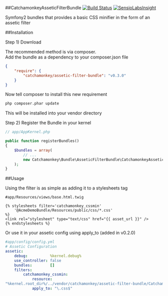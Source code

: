 ##CatchamonkeyAsseticFilterBundle [![Build Status](https://secure.travis-ci.org/catchamonkey/CatchamonkeyAsseticFilterBundle.png?branch=master)](https://travis-ci.org/catchamonkey/CatchamonkeyAsseticFilterBundle) [![SensioLabsInsight](https://insight.sensiolabs.com/projects/8223103c-1bf3-4c14-bf0e-784f8994eda3/small.png)](https://insight.sensiolabs.com/projects/8223103c-1bf3-4c14-bf0e-784f8994eda3)

Symfony2 bundles that provides a basic CSS minifier in the form of an assetic filter

##Installation

Step 1) Download

The recommended method is via composer.  
Add the bundle as a dependency to your composer.json file

```json
{
    "require": {
        "catchamonkey/assetic-filter-bundle": "v0.3.0"
    }
}
```

Now tell composer to install this new requirement

```bash
php composer.phar update
```

This will be installed into your vendor directory

Step 2) Register the Bundle in your kernel

```php
// app/AppKernel.php

public function registerBundles()
{
    $bundles = array(
        // ...
        new Catchamonkey\Bundle\AsseticFilterBundle\CatchamonkeyAsseticFilterBundle(),
    );
}
```

##Usage

Using the filter is as simple as adding it to a stylesheets tag

```smarty
#app/Resources/views/base.html.twig

{% stylesheets filter='catchamonkey_cssmin'
    '@AcmeDemoBundle/Resources/public/css/*.css'
%}
<link rel="stylesheet" type="text/css" href="{{ asset_url }}" />
{% endstylesheets %}
```


Or use it in your assetic config using apply_to (added in v0.2.0)

```yaml
#app/config/config.yml
# Assetic Configuration
assetic:
    debug:          %kernel.debug%
    use_controller: false
    bundles:        []
    filters:
        catchamonkey_cssmin:
            resource:
"%kernel.root_dir%/../vendor/catchamonkey/assetic-filter-bundle/Catchamonkey/Bundle/AsseticFilterBundle/Resources/config/services.xml"
            apply_to: "\.css$"
```
